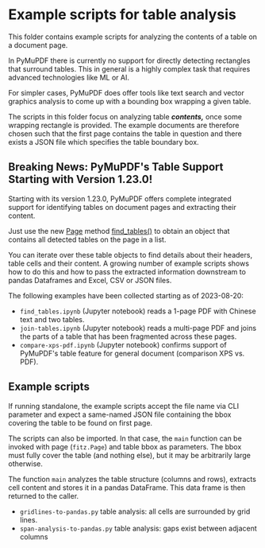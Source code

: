 # Example scripts for table analysis

This folder contains example scripts for analyzing the contents of a table on a document page.

In PyMuPDF there is currently no support for directly detecting rectangles that surround tables. This in general is a highly complex task that requires advanced technologies like ML or AI.

For simpler cases, PyMuPDF does offer tools like text search and vector graphics analysis to come up with a bounding box wrapping a given table.

The scripts in this folder focus on analyzing table **_contents,_** once some wrapping rectangle is provided. The example documents are therefore chosen such that the first page contains the table in question and there exists a JSON file which specifies the table boundary box.

## Breaking News: PyMuPDF's Table Support Starting with Version 1.23.0!
Starting with its version 1.23.0, PyMuPDF offers complete integrated support for identifying tables on document pages and extracting their content.

Just use the new [Page](https://pymupdf.readthedocs.io/en/latest/page.html) method [find_tables()]((https://pymupdf.readthedocs.io/en/latest/page.html#Page.find_tables)) to obtain an object that contains all detected tables on the page in a list.

You can iterate over these table objects to find details about their headers, table cells and their content. A growing number of example scripts shows how to do this and how to pass the extracted information downstream to pandas Dataframes and Excel, CSV or JSON files.

The following examples have been collected starting as of 2023-08-20:

* `find_tables.ipynb` (Jupyter notebook) reads a 1-page PDF with Chinese text and two tables.
* `join-tables.ipynb` (Jupyter notebook) reads a multi-page PDF and joins the parts of a table that has been fragmented across these pages.
* `compare-xps-pdf.ipynb` (Jupyter notebook) confirms support of PyMuPDF's table feature for general document (comparison XPS vs. PDF).

## Example scripts
If running standalone, the example scripts accept the file name via CLI parameter and expect a same-named JSON file containing the bbox covering the table to be found on first page.

The scripts can also be imported. In that case, the `main` function can be invoked with page (`fitz.Page`) and table bbox as parameters. The bbox must fully cover the table (and nothing else), but it may be arbitrarily large otherwise.

The function `main` analyzes the table structure (columns and rows), extracts cell content and stores it in a pandas DataFrame. This data frame is then returned to the caller.

* `gridlines-to-pandas.py` table analysis: all cells are surrounded by grid lines.
* `span-analysis-to-pandas.py` table analysis: gaps exist between adjacent columns 
